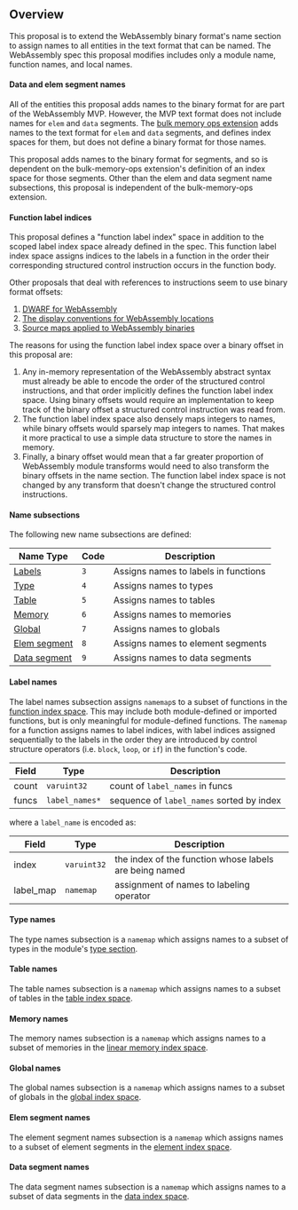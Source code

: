## Overview

This proposal is to extend the WebAssembly binary format's name section to assign
names to all entities in the text format that can be named. The WebAssembly spec
this proposal modifies includes only a module name, function names, and local
names.

#### Data and elem segment names

All of the entities this proposal adds names to the binary format for are
part of the WebAssembly MVP. However, the MVP text format does not include
names for `elem` and `data` segments. The
[bulk memory ops extension](https://github.com/WebAssembly/bulk-memory-operations)
adds names to the text format for `elem` and `data` segments, and defines index
spaces for them, but does not define a binary format for those names.

This proposal adds names to the binary format for segments, and so is dependent
on the bulk-memory-ops extension's definition of an index space for those
segments. Other than the elem and data segment name subsections, this proposal
is independent of the bulk-memory-ops extension.

#### Function label indices

This proposal defines a "function label index" space in addition to the scoped
label index space already defined in the spec. This function label index space
assigns indices to the labels in a function in the order their corresponding
structured control instruction occurs in the function body.

Other proposals that deal with references to instructions seem to use binary
format offsets:
1. [DWARF for WebAssembly](https://github.com/WebAssembly/debugging/issues/1)
1. [The display conventions for WebAssembly locations](https://github.com/WebAssembly/design/pull/1053)
1. [Source maps applied to WebAssembly binaries](https://github.com/WebAssembly/design/pull/1051)

The reasons for using the function label index space over a binary offset in
this proposal are:
1. Any in-memory representation of the WebAssembly abstract syntax must already
be able to encode the order of the structured control instructions, and that
order implicitly defines the function label index space. Using binary offsets
would require an implementation to keep track of the binary offset a structured
control instruction was read from.
1. The function label index space also densely maps integers to names, while
binary offsets would sparsely map integers to names. That makes it more
practical to use a simple data structure to store the names in memory.
1. Finally, a binary offset would mean that a far greater proportion of
WebAssembly module transforms would need to also transform the binary offsets
in the name section. The function label index space is not changed by any
transform that doesn't change the structured control instructions.

#### Name subsections

The following new name subsections are defined:

| Name Type                           | Code | Description                          |
| ----------------------------------- | ---- | ------------------------------------ |
| [Labels](#label-names)              | `3`  | Assigns names to labels in functions |
| [Type](#type-names)                 | `4`  | Assigns names to types               |
| [Table](#table-names)               | `5`  | Assigns names to tables              |
| [Memory](#memory-names)             | `6`  | Assigns names to memories            |
| [Global](#global-names)             | `7`  | Assigns names to globals             |
| [Elem segment](#elem-segment-names) | `8`  | Assigns names to element segments    |
| [Data segment](#data-segment-names) | `9`  | Assigns names to data segments       |

#### Label names

The label names subsection assigns `namemap`s to a subset of functions in the
[function index space](Modules.md#function-index-space). This may include both
module-defined or imported functions, but is only meaningful for module-defined
functions. The `namemap` for a function assigns names to label indices, with
label indices assigned sequentially to the labels in the order they are introduced
by control structure operators (i.e. `block`, `loop`, or `if`) in the function's
code.

| Field | Type | Description |
| ----- | ---- | ----------- |
| count | `varuint32` | count of `label_names` in funcs |
| funcs | `label_names*` | sequence of `label_names` sorted by index |

where a `label_name` is encoded as:

| Field | Type | Description |
| ----- | ---- | ----------- |
| index | `varuint32` | the index of the function whose labels are being named |
| label_map | `namemap` | assignment of names to labeling operator |

#### Type names

The type names subsection is a `namemap` which assigns names to a subset
of types in the module's [type section](https://github.com/WebAssembly/design/blob/master/BinaryEncoding.md#type-section).

#### Table names

The table names subsection is a `namemap` which assigns names to a subset
of tables in the [table index space](https://github.com/WebAssembly/design/blob/master/Modules.md#table-index-space).

#### Memory names

The memory names subsection is a `namemap` which assigns names to a subset
of memories in the [linear memory index space](https://github.com/WebAssembly/design/blob/master/Modules.md#linear-memory-index-space).

#### Global names

The global names subsection is a `namemap` which assigns names to a subset
of globals in the [global index space](https://github.com/WebAssembly/design/blob/master/Modules.md#global-index-space).

#### Elem segment names

The element segment names subsection is a `namemap` which assigns names to a
subset of element segments in the [element index space](https://github.com/WebAssembly/bulk-memory-operations/blob/master/document/core/syntax/modules.rst#indices).

#### Data segment names

The data segment names subsection is a `namemap` which assigns names to a
subset of data segments in the [data index space](https://github.com/WebAssembly/bulk-memory-operations/blob/master/document/core/syntax/modules.rst#indices).
